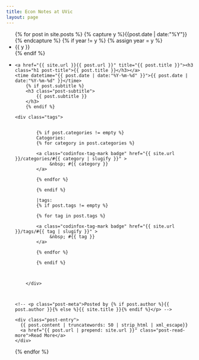 ```yaml
---
title: Econ Notes at UVic
layout: page
---
```


<ul class="listing">
{% for post in site.posts %}
  {% capture y %}{{post.date | date:"%Y"}}{% endcapture %}
  {% if year != y %}
    {% assign year = y %}
    <li class="listing-seperator">{{ y }}</li>
  {% endif %}
  <li class="listing-item">

    <a href="{{ site.url }}{{ post.url }}" title="{{ post.title }}"><h3 class="h1 post-title">{{ post.title }}</h3></a>
    <time datetime="{{ post.date | date:"%Y-%m-%d" }}">{{ post.date | date:"%Y-%m-%d" }}</time>    
        {% if post.subtitle %}
        <h3 class="post-subtitle">
            {{ post.subtitle }}
        </h3>
        {% endif %}
	
	<div class="tags">

            
            {% if post.categories != empty %}
            Catogories:
            {% for category in post.categories %}
	    
			<a class="codinfox-tag-mark badge" href="{{ site.url }}/categories/#{{ category | slugify }}" >
				 &nbsp; #{{ category }}
			</a>
			
            {% endfor %}
	    
            {% endif %}
	    
            |tags:
            {% if post.tags != empty %}
            
            {% for tag in post.tags %}
	    
			<a class="codinfox-tag-mark badge" href="{{ site.url }}/tags/#{{ tag | slugify }}" >
				 &nbsp; #{{ tag }}
			</a>
			
            {% endfor %}
	    
            {% endif %}



        </div> 
	
	
	
    <!-- <p class="post-meta">Posted by {% if post.author %}{{ post.author }}{% else %}{{ site.title }}{% endif %}</p> -->

    <div class="post-entry">
      {{ post.content | truncatewords: 50 | strip_html | xml_escape}}
	  <a href="{{ post.url | prepend: site.url }}" class="post-read-more">Read More</a>
    </div>
  </li>
{% endfor %}
</ul>

